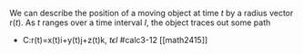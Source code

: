 We can describe the position of a moving object at time $t$ by a radius vector r($t$). As $t$ ranges over a time interval $I$, the object traces out some path
- C:r(t)=x(t)i+y(t)j+z(t)k, $t \epsilon I$
#calc3-12 [[math2415]]